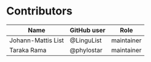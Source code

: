 # Contributors

Name               | GitHub user | Role 
---                | ---         | ---
Johann-Mattis List | @LinguList  | maintainer
Taraka Rama | @phylostar | maintainer
